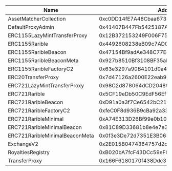  Name | Address | Url 
 --- | --- | ---
 AssetMatcherCollection | 0xc0DD14fE7A48Cbaa673e0619Aa45c57B98862e16 | nulladdress/0xc0DD14fE7A48Cbaa673e0619Aa45c57B98862e16 
 DefaultProxyAdmin | 0x41407B447Fb5425187A9BCA3a062644EF2410F8D | nulladdress/0x41407B447Fb5425187A9BCA3a062644EF2410F8D 
 ERC1155LazyMintTransferProxy | 0x12B372153249F006F756d0668fCDBD8fbD8b0a15 | nulladdress/0x12B372153249F006F756d0668fCDBD8fbD8b0a15 
 ERC1155Rarible | 0x4492608238eB09c7AD036e9C089538a7286B8985 | nulladdress/0x4492608238eB09c7AD036e9C089538a7286B8985 
 ERC1155RaribleBeacon | 0x47154Bf9adAe348C77Ee6F4bda1FBfF882e34280 | nulladdress/0x47154Bf9adAe348C77Ee6F4bda1FBfF882e34280 
 ERC1155RaribleBeaconMeta | 0x927b8510Bf3108BF35aD6d60316C2f8dAB1BCD9A | nulladdress/0x927b8510Bf3108BF35aD6d60316C2f8dAB1BCD9A 
 ERC1155RaribleFactoryC2 | 0x63e3297a90B4101d0a4Bb8EbEFDF3D47C8d4D4Ac | nulladdress/0x63e3297a90B4101d0a4Bb8EbEFDF3D47C8d4D4Ac 
 ERC20TransferProxy | 0x7d47126a2600E22eab9eD6CF0e515678727779A6 | nulladdress/0x7d47126a2600E22eab9eD6CF0e515678727779A6 
 ERC721LazyMintTransferProxy | 0x98C2d878064dCD20489214cf0866f972f91784D0 | nulladdress/0x98C2d878064dCD20489214cf0866f972f91784D0 
 ERC721Rarible | 0x5CF19eDb50C9EdF56EfEBe12DFa588E9E589514D | nulladdress/0x5CF19eDb50C9EdF56EfEBe12DFa588E9E589514D 
 ERC721RaribleBeacon | 0xD91a0a3f7Ce6542bC216b4f72D34D9c61D49d455 | nulladdress/0xD91a0a3f7Ce6542bC216b4f72D34D9c61D49d455 
 ERC721RaribleFactoryC2 | 0xfeC0F8d936B9cBa92a332bCB06dC7DF4DdE0c253 | nulladdress/0xfeC0F8d936B9cBa92a332bCB06dC7DF4DdE0c253 
 ERC721RaribleMinimal | 0xA74E313D26Bf99e0b10CCe6471696334f0C6B536 | nulladdress/0xA74E313D26Bf99e0b10CCe6471696334f0C6B536 
 ERC721RaribleMinimalBeacon | 0x81C89D33681b8e4e7e35a8E1F2aBBc3B0438618A | nulladdress/0x81C89D33681b8e4e7e35a8E1F2aBBc3B0438618A 
 ERC721RaribleMinimalBeaconMeta | 0x0f3e3De72d7351E3B063980462813d7FE4a955Fb | nulladdress/0x0f3e3De72d7351E3B063980462813d7FE4a955Fb 
 ExchangeV2 | 0x2E015B0474364757d2cc8e28897DCBCdEE07e340 | nulladdress/0x2E015B0474364757d2cc8e28897DCBCdEE07e340 
 RoyaltiesRegistry | 0xB020bA7fcF43DCc59eF0103624BD6FADE66d105E | nulladdress/0xB020bA7fcF43DCc59eF0103624BD6FADE66d105E 
 TransferProxy | 0x166F6180170f438Ddc38050a2B708d38c0890956 | nulladdress/0x166F6180170f438Ddc38050a2B708d38c0890956 
